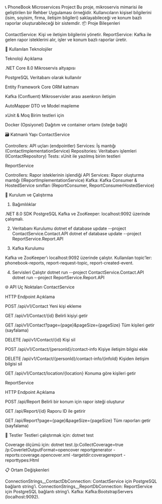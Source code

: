 📞 PhoneBook Microservices Project
Bu proje, mikroservis mimarisi ile geliştirilen bir Rehber Uygulaması örneğidir. Kullanıcıların kişisel bilgilerini (isim, soyisim, firma, iletişim bilgileri) saklayabileceği ve konum bazlı raporlar oluşturabileceği bir sistemdir.
📦 Proje Bileşenleri

ContactService: Kişi ve iletişim bilgilerini yönetir.
ReportService: Kafka ile gelen rapor isteklerini alır, işler ve konum bazlı raporlar üretir.

🔧 Kullanılan Teknolojiler



Teknoloji
Açıklama



.NET Core 8.0
Mikroservis altyapısı


PostgreSQL
Veritabanı olarak kullanılır


Entity Framework Core
ORM katmanı


Kafka (Confluent)
Mikroservisler arası asenkron iletişim


AutoMapper
DTO ve Model mapleme


xUnit & Moq
Birim testleri için


Docker (Opsiyonel)
Dağıtım ve container ortamı (isteğe bağlı)


🗃️ Katmanlı Yapı
ContactService

Controllers: API uçları (endpointler)
Services: İş mantığı (ContactImplementationService)
Repositories: Veritabanı işlemleri (IContactRepository)
Tests: xUnit ile yazılmış birim testleri

ReportService

Controllers: Rapor isteklerinin işlendiği API
Services: Rapor oluşturma mantığı (IReportImplementationService)
Kafka: Kafka Consumer & HostedService sınıfları (ReportConsumer, ReportConsumerHostedService)

🚀 Kurulum ve Çalıştırma
1. Bağımlılıklar

.NET 8.0 SDK
PostgreSQL
Kafka ve ZooKeeper: localhost:9092 üzerinde çalışmalı.

2. Veritabanı Kurulumu
dotnet ef database update --project ContactService.Contact.API
dotnet ef database update --project ReportService.Report.API

3. Kafka Kurulumu

Kafka ve ZooKeeper’ı localhost:9092 üzerinde çalıştır.
Kullanılan topic’ler: phonebook-reports, report-request-topic, report-created-event.

4. Servisleri Çalıştır
dotnet run --project ContactService.Contact.API
dotnet run --project ReportService.Report.API

🌐 API Uç Noktaları
ContactService



HTTP
Endpoint
Açıklama



POST
/api/v1/Contact
Yeni kişi ekleme


GET
/api/v1/Contact/{id}
Belirli kişiyi getir


GET
/api/v1/Contact?page={page}&pageSize={pageSize}
Tüm kişileri getir (sayfalama)


DELETE
/api/v1/Contact/{id}
Kişi sil


POST
/api/v1/Contact/{personId}/contact-info
Kişiye iletişim bilgisi ekle


DELETE
/api/v1/Contact/{personId}/contact-info/{infoId}
Kişiden iletişim bilgisi sil


GET
/api/v1/Contact/location/{location}
Konuma göre kişileri getir


ReportService



HTTP
Endpoint
Açıklama



POST
/api/Report
Belirli bir konum için rapor isteği oluşturur


GET
/api/Report/{id}
Raporu ID ile getirir


GET
/api/Report?page={page}&pageSize={pageSize}
Tüm raporları getir (sayfalama)


🧪 Testler
Testleri çalıştırmak için:
dotnet test

Coverage ölçümü için:
dotnet test /p:CollectCoverage=true /p:CoverletOutputFormat=opencover
reportgenerator -reports:coverage.opencover.xml -targetdir:coveragereport -reporttypes:Html

📋 Ortam Değişkenleri

ConnectionStrings__ContactDbConnection: ContactService için PostgreSQL bağlantı string’i.
ConnectionStrings__ReportDbConnection: ReportService için PostgreSQL bağlantı string’i.
Kafka: Kafka:BootstrapServers (localhost:9092).

